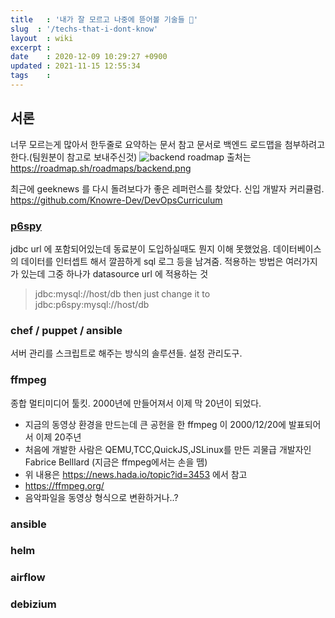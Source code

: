 ```yaml
---
title   : '내가 잘 모르고 나중에 뜯어볼 기술들 🤔' 
slug  : '/techs-that-i-dont-know'
layout  : wiki 
excerpt : 
date    : 2020-12-09 10:29:27 +0900
updated : 2021-11-15 12:55:34
tags    : 
---
```


## 서론
너무 모르는게 많아서 한두줄로 요약하는 문서 
참고 문서로 백엔드 로드맵을 첨부하려고한다.(팀원분이 참고로 보내주신것) 
![backend roadmap](./backend.png)
출처는 https://roadmap.sh/roadmaps/backend.png 

최근에 geeknews 를 다시 돌려보다가 좋은 레퍼런스를 찾았다. 신입 개발자 커리큘럼. https://github.com/Knowre-Dev/DevOpsCurriculum 


### [p6spy](https://github.com/p6spy/p6spy)
jdbc url 에 포함되어있는데 동료분이 도입하실때도 뭔지 이해 못했었음. 데이터베이스의 데이터를 인터셉트 해서 깔끔하게 sql 로그 등을 남겨줌. 적용하는 방법은 여러가지가 있는데 그중 하나가 datasource url 에 적용하는 것 
> jdbc:mysql://host/db then just change it to jdbc:p6spy:mysql://host/db

### chef / puppet / ansible 
서버 관리를 스크립트로 해주는 방식의 솔루션들. 설정 관리도구.

### ffmpeg 
종합 멀티미디어 툴킷. 2000년에 만들어져서 이제 막 20년이 되었다. 
- 지금의 동영상 환경을 만드는데 큰 공헌을 한 ffmpeg 이 2000/12/20에 발표되어서 이제 20주년
- 처음에 개발한 사람은 QEMU,TCC,QuickJS,JSLinux를 만든 괴물급 개발자인 Fabrice Belllard (지금은 ffmpeg에서는 손을 뗌)
- 위 내용은 https://news.hada.io/topic?id=3453   에서 참고 
- https://ffmpeg.org/
- 음악파일을 동영상 형식으로 변환하거나..? 
  

### ansible 

### helm 

### airflow

### debizium

